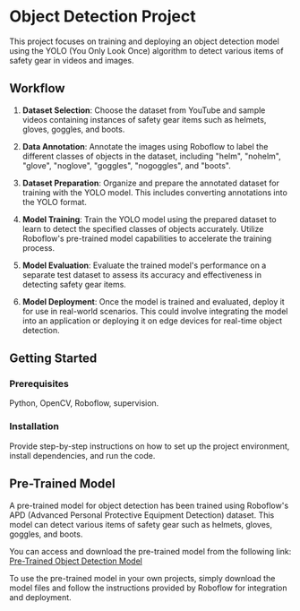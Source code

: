 # Object Detection Project

This project focuses on training and deploying an object detection model using the YOLO (You Only Look Once) algorithm to detect various items of safety gear in videos and images.

## Workflow

1. **Dataset Selection**: Choose the dataset from YouTube and sample videos containing instances of safety gear items such as helmets, gloves, goggles, and boots.

2. **Data Annotation**: Annotate the images using Roboflow to label the different classes of objects in the dataset, including "helm", "nohelm", "glove", "noglove", "goggles", "nogoggles", and "boots".

3. **Dataset Preparation**: Organize and prepare the annotated dataset for training with the YOLO model. This includes converting annotations into the YOLO format.

4. **Model Training**: Train the YOLO model using the prepared dataset to learn to detect the specified classes of objects accurately. Utilize Roboflow's pre-trained model capabilities to accelerate the training process.

5. **Model Evaluation**: Evaluate the trained model's performance on a separate test dataset to assess its accuracy and effectiveness in detecting safety gear items.

6. **Model Deployment**: Once the model is trained and evaluated, deploy it for use in real-world scenarios. This could involve integrating the model into an application or deploying it on edge devices for real-time object detection.

## Getting Started

### Prerequisites

Python, OpenCV, Roboflow, supervision.

### Installation

Provide step-by-step instructions on how to set up the project environment, install dependencies, and run the code.

## Pre-Trained Model

A pre-trained model for object detection has been trained using Roboflow's APD (Advanced Personal Protective Equipment Detection) dataset. This model can detect various items of safety gear such as helmets, gloves, goggles, and boots.

You can access and download the pre-trained model from the following link:
[Pre-Trained Object Detection Model](https://universe.roboflow.com/apd-detection/apd-detection-vrpms/model/1)

To use the pre-trained model in your own projects, simply download the model files and follow the instructions provided by Roboflow for integration and deployment.


